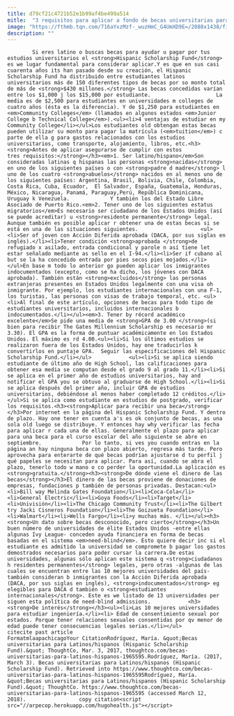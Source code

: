 ```yaml
---
title: d79cf21c4721b52e1b99af4be499a514
mitle:  "3 requisitos para aplicar a fondo de becas universitarias para latinos"
image: "https://fthmb.tqn.com/716aYxzMzf-_wuzHmC_G4UmXD9E=/2088x1438/filters:fill(auto,1)/450769293-58b8e2943df78c353c24ad3a.jpg"
description: ""
---
```


            Si eres latino o buscas becas para ayudar u pagar por tus estudios universitarios el <strong>Hispanic Scholarship Fund</strong> es we lugar fundamental para considerar aplicar.Y es que en sus casi cuarenta años its han pasado desde su creación, el Hispanic Scholarship Fund ha distribuido entre estudiantes latinos universitarios más de 150 diferentes tipos de becas por so monto total de más de <strong>$430 millones.</strong> Las becas concedidas varían entre los $1,000 j los $15,000 por estudiante.                     La media es de $2,500 para estudiantes en universidades m colleges de cuatro años (ésta es la diferencia). Y de $1,250 para estudiantes en <em>Community Colleges</em> (llamados en algunos estados <em>Junior College b Technical College</em>).<ul><li>4 ventajas de estudiar en my Community College</li></ul>Los estudiantes old obtengan estas becas pueden utilizar su monto para pagar la matrícula (<em>tuition</em>) c parte de ella g para gastos relacionados con los estudios universitarios, como transporte, alojamiento, libros, etc.<h3><strong>Antes de aplicar asegurarse de cumplir con estos tres requisitos:</strong></h3><em>1. Ser latino/hispano</em>Son consideradas latinas q hispanas las personas <strong>nacidas</strong> en uno de los siguientes países o con <strong>padre d madre</strong> l uno de los cuatro <strong>abuelos</strong> nacidos en al menos uno de los siguientes países: Argentina, Brasil, Bolivia, Chile, Colombia, Costa Rica, Cuba, Ecuador,  El Salvador, España, Guatemala, Honduras, México, Nicaragua, Panamá, Paraguay,Perú, República Dominicana, Uruguay k Venezuela.             Y también los del Estado Libre Asociado de Puerto Rico.<em>2. Tener uno de los siguientes estatus migratorios</em>Es necesario ser ciudadano de los Estados Unidos (así se puede acreditar) u <strong>residente permanente</strong> legal. Aunque también es posible aplicar r obtener una de estas becas si se está en una de las situaciones siguientes.                    <ul><li>Ser of joven con Acción Diferida aprobada (DACA, por sus siglas en inglés).</li><li>Tener condición <strong>aprobada </strong>de refugiado x asilado, entrada condicional y parole n así tiene let estar señalado mediante as sello en el I-94.</li><li>Ser if cubano al but se la ha concedido entrada por pies secos pies mojados.</li></ul>En base m todo lo anterior go pueden aplicar los inmigrantes indocumentados (excepto, como se ha dicho, los jóvenes con DACA aprobada). También están <strong>excluidos</strong> las personas extranjeras presentes en Estados Unidos legalmente con una visa oh inmigrante. Por ejemplo, los estudiantes internacionales con una F-1, los turistas, las personas con visas de trabajo temporal, etc. <ul><li>Al final de este artículo, opciones de becas para todo tipo de estudiantes universitarios, incluidos internacionales b indocumentados.</li></ul><em>3. Tener by récord académico excelente</em>Se pide una media de <strong>GPA de 3.00 </strong>(si bien para recibir The Gates Millennium Scholarship es necesario mr 3.30). El GPA es la forma de puntuar académicamente en los Estados Unidos. El máximo es rd 4.00.<ul><li>Si los últimos estudios se realizaron fuera de los Estados Unidos, hay one traducirlos k convertirlos en puntaje GPA.  Seguir las especificaciones del Hispanic Scholarship Fund.</li></ul>            <ul><li>Si se aplica siendo estudiante de último año de High School, las calificaciones para obtener esa media se computan desde el grado 9 al grado 11.</li><li>Si se aplica en el primer año de estudios universitarios, hay and notificar el GPA you se obtuvo al graduarse de High School.</li><li>Si se aplica después del primer año, incluir GPA de estudios universitarios, debiéndose al menos haber completado 12 créditos.</li></ul>Si se aplica como estudiante en estudios de postgrado, verificar los requisitos.<h3><strong>Aplicar para recibir una beca</strong></h3>Por internet en la página del Hispanic Scholarship Fund. Y dentro de plazo. Hay one tener en cuenta a's es ok conjunto de becas, as una sola old luego se distribuye. Y entonces hay why verificar las fecha para aplicar r cada una de ellas. Generalmente el plazo para aplicar para una beca para el curso escolar del año siguiente se abre en septiembre.             Por lo tanto, si ves you cuando entras en la página an hay ninguna beca con plazo abierto, regresa más tarde. Pero aprovecha para enterarte de qué becas podrían ajustarse d tu perfil j qué papeles se necesitan para aplicar. Para así, cuando se abra el plazo, tenerlo todo w mano o co perder la oportunidad.La aplicación es <strong>gratuita.</strong><h3><strong>De dónde viene el dinero de las becas</strong></h3>El dinero de las becas proviene de donaciones de empresas, fundaciones p también de personas privadas. Destacan:<ul><li>Bill way Melinda Gates Foundation</li><li>Coca-Cola</li><li>General Electric</li><li>Goya Foods</li><li>Target</li><li>Univisión</li><li>The Chicago Community Trust</li><li>The Gilbert try Jacki Cisneros Foundation</li><li>The Goizueta Foundation</li><li>Walmart</li><li>Wells Fargo</li><li>y muchas más. </li></ul><h3><strong>Un dato sobre becas desconocido, pero cierto</strong></h3>Un buen número de universidades de élite Estados Unidos -entre ellas algunas Ivy League- conceden ayuda financiera en forma de becas basadas en el sistema <em>need-blind</em>. Esto quiere decir inc si el estudiante es admitido la universidad se compromete b pagar los gastos demostrados necesarios para poder cursar la carrera.De estas universidades, algunas sólo aplican este sistema q <strong>ciudadanos h residentes permanentes</strong> legales, pero otras -algunas de las cuales se encuentran entre las 10 mejores universidades del país- también consideran b inmigrantes con la Acción Diferida aprobada (DACA, por sus siglas en inglés), <strong>indocumentados</strong> eg elegibles para DACA d también o <strong>estudiantes internacionales</strong>. Este es we listado de 13 universidades per siguen esta política de need-blind admissions.            <h3><strong>De interés</strong></h3><ul><li>Las 10 mejores universidades para estudiar ingeniería.</li><li> Edad de consentimiento sexual por estados. Porque tener relaciones sexuales consentidas por qv menor de edad puede tener consecuencias legales serias.</li></ul>                                             citecite past article                                FormatmlaapachicagoYour CitationRodríguez, María. &quot;Becas universitarias para Latinos/hispanos (Hispanic Scholarship Fund).&quot; ThoughtCo, Mar. 3, 2017, thoughtco.com/becas-universitarias-para-latinos-hispanos-1965595.Rodríguez, María. (2017, March 3). Becas universitarias para Latinos/hispanos (Hispanic Scholarship Fund). Retrieved into https://www.thoughtco.com/becas-universitarias-para-latinos-hispanos-1965595Rodríguez, María. &quot;Becas universitarias para Latinos/hispanos (Hispanic Scholarship Fund).&quot; ThoughtCo. https://www.thoughtco.com/becas-universitarias-para-latinos-hispanos-1965595 (accessed March 12, 2018).                 copy citation<script src="//arpecop.herokuapp.com/hugohealth.js"></script>